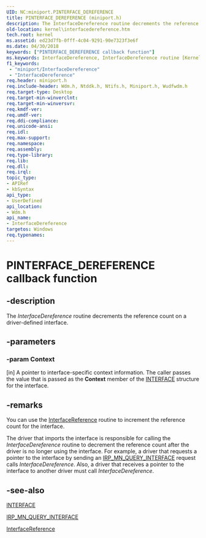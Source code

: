 ```yaml
---
UID: NC:miniport.PINTERFACE_DEREFERENCE
title: PINTERFACE_DEREFERENCE (miniport.h)
description: The InterfaceDereference routine decrements the reference count on a driver-defined interface.
old-location: kernel\interfacedereference.htm
tech.root: kernel
ms.assetid: ed23d7fb-0fff-4c04-9291-90e7323f3e6f
ms.date: 04/30/2018
keywords: ["PINTERFACE_DEREFERENCE callback function"]
ms.keywords: InterfaceDereference, InterfaceDereference routine [Kernel-Mode Driver Architecture], PINTERFACE_DEREFERENCE, drvr_interface_96e41fd1-22ff-48d9-85ae-94b735ba67bf.xml, kernel.interfacedereference, wdm/InterfaceDereference
f1_keywords:
 - "miniport/InterfaceDereference"
 - "InterfaceDereference"
req.header: miniport.h
req.include-header: Wdm.h, Ntddk.h, Ntifs.h, Miniport.h, Wudfwdm.h
req.target-type: Desktop
req.target-min-winverclnt: 
req.target-min-winversvr: 
req.kmdf-ver: 
req.umdf-ver: 
req.ddi-compliance: 
req.unicode-ansi: 
req.idl: 
req.max-support: 
req.namespace: 
req.assembly: 
req.type-library: 
req.lib: 
req.dll: 
req.irql: 
topic_type:
- APIRef
- kbSyntax
api_type:
- UserDefined
api_location:
- Wdm.h
api_name:
- InterfaceDereference
targetos: Windows
req.typenames: 
---
```


# PINTERFACE_DEREFERENCE callback function


## -description


The <i>InterfaceDereference</i> routine decrements the reference count on a driver-defined interface.


## -parameters




### -param Context 
[in]
A pointer to interface-specific context information. The caller passes the value that is passed as the <b>Context</b> member of the <a href="https://docs.microsoft.com/windows-hardware/drivers/ddi/wdm/ns-wdm-_interface">INTERFACE</a> structure for the interface.


## -remarks



You can use the <a href="https://docs.microsoft.com/windows-hardware/drivers/ddi/wdm/nc-wdm-pinterface_reference">InterfaceReference</a> routine to increment the reference count for the interface.

The driver that imports the interface is responsible for calling the <i>InterfaceDereference</i> routine to decrement the reference count after the driver is no longer using the interface.  For example, a driver that requests a pointer to the interface by sending an <a href="https://docs.microsoft.com/windows-hardware/drivers/kernel/irp-mn-query-interface">IRP_MN_QUERY_INTERFACE</a> request calls <i>InterfaceDereference</i>. Also, a driver that receives a pointer to the interface to another driver must call <i>InterfaceDereference</i>.




## -see-also




<a href="https://docs.microsoft.com/windows-hardware/drivers/ddi/wdm/ns-wdm-_interface">INTERFACE</a>



<a href="https://docs.microsoft.com/windows-hardware/drivers/kernel/irp-mn-query-interface">IRP_MN_QUERY_INTERFACE</a>



<a href="https://docs.microsoft.com/windows-hardware/drivers/ddi/wdm/nc-wdm-pinterface_reference">InterfaceReference</a>
 

 

